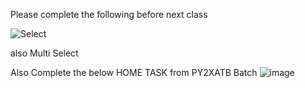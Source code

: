 Please complete the following before next class

![Select](https://github.com/user-attachments/assets/ff11c153-d5a1-41cd-ae77-5be47e2d78b7)

also Multi Select


Also Complete the below HOME TASK from PY2XATB Batch
![image](https://github.com/user-attachments/assets/fc165849-2114-4ad4-add0-f7664385d9d5)
